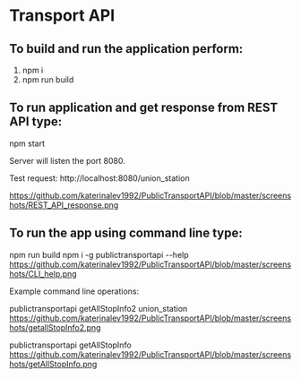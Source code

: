 # Transport API

## To build and run the application perform:

1. npm i
2. npm run build

## To run application and get response from REST API type:

npm start

Server will listen the port 8080.

Test request: http://localhost:8080/union_station

https://github.com/katerinalev1992/PublicTransportAPI/blob/master/screenshots/REST_API_response.png


## To run the app using command line type:

npm run build
npm i -g
publictransportapi --help 
https://github.com/katerinalev1992/PublicTransportAPI/blob/master/screenshots/CLI_help.png


Example command line operations:

publictransportapi getAllStopInfo2 union_station
https://github.com/katerinalev1992/PublicTransportAPI/blob/master/screenshots/getallStopInfo2.png

publictransportapi getAllStopInfo
https://github.com/katerinalev1992/PublicTransportAPI/blob/master/screenshots/getAllStopInfo.png
